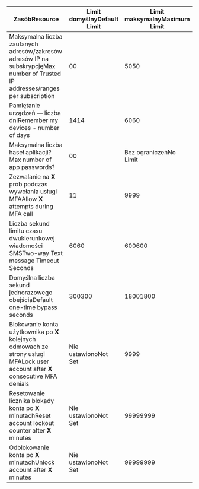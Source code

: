 | <span data-ttu-id="0c4ea-101">Zasób</span><span class="sxs-lookup"><span data-stu-id="0c4ea-101">Resource</span></span> | <span data-ttu-id="0c4ea-102">Limit domyślny</span><span class="sxs-lookup"><span data-stu-id="0c4ea-102">Default Limit</span></span> | <span data-ttu-id="0c4ea-103">Limit maksymalny</span><span class="sxs-lookup"><span data-stu-id="0c4ea-103">Maximum Limit</span></span> |
| --- | --- | --- |
| <span data-ttu-id="0c4ea-104">Maksymalna liczba zaufanych adresów/zakresów adresów IP</a> na subskrypcję</span><span class="sxs-lookup"><span data-stu-id="0c4ea-104">Max number of Trusted IP addresses/ranges</a> per subscription</span></span> |<span data-ttu-id="0c4ea-105">0</span><span class="sxs-lookup"><span data-stu-id="0c4ea-105">0</span></span> |<span data-ttu-id="0c4ea-106">50</span><span class="sxs-lookup"><span data-stu-id="0c4ea-106">50</span></span> |
| <span data-ttu-id="0c4ea-107">Pamiętanie urządzeń — liczba dni</span><span class="sxs-lookup"><span data-stu-id="0c4ea-107">Remember my devices - number of days</span></span> |<span data-ttu-id="0c4ea-108">14</span><span class="sxs-lookup"><span data-stu-id="0c4ea-108">14</span></span> |<span data-ttu-id="0c4ea-109">60</span><span class="sxs-lookup"><span data-stu-id="0c4ea-109">60</span></span> |
| <span data-ttu-id="0c4ea-110">Maksymalna liczba haseł aplikacji?</span><span class="sxs-lookup"><span data-stu-id="0c4ea-110">Max number of app passwords?</span></span> |<span data-ttu-id="0c4ea-111">0</span><span class="sxs-lookup"><span data-stu-id="0c4ea-111">0</span></span> |<span data-ttu-id="0c4ea-112">Bez ograniczeń</span><span class="sxs-lookup"><span data-stu-id="0c4ea-112">No Limit</span></span> |
| <span data-ttu-id="0c4ea-113">Zezwalanie na **X** prób podczas wywołania usługi MFA</span><span class="sxs-lookup"><span data-stu-id="0c4ea-113">Allow **X** attempts during MFA call</span></span> |<span data-ttu-id="0c4ea-114">1</span><span class="sxs-lookup"><span data-stu-id="0c4ea-114">1</span></span> |<span data-ttu-id="0c4ea-115">99</span><span class="sxs-lookup"><span data-stu-id="0c4ea-115">99</span></span> |
| <span data-ttu-id="0c4ea-116">Liczba sekund limitu czasu dwukierunkowej wiadomości SMS</span><span class="sxs-lookup"><span data-stu-id="0c4ea-116">Two-way Text message Timeout Seconds</span></span> |<span data-ttu-id="0c4ea-117">60</span><span class="sxs-lookup"><span data-stu-id="0c4ea-117">60</span></span> |<span data-ttu-id="0c4ea-118">600</span><span class="sxs-lookup"><span data-stu-id="0c4ea-118">600</span></span> |
| <span data-ttu-id="0c4ea-119">Domyślna liczba sekund jednorazowego obejścia</span><span class="sxs-lookup"><span data-stu-id="0c4ea-119">Default one-time bypass seconds</span></span> |<span data-ttu-id="0c4ea-120">300</span><span class="sxs-lookup"><span data-stu-id="0c4ea-120">300</span></span> |<span data-ttu-id="0c4ea-121">1800</span><span class="sxs-lookup"><span data-stu-id="0c4ea-121">1800</span></span> |
| <span data-ttu-id="0c4ea-122">Blokowanie konta użytkownika po **X** kolejnych odmowach ze strony usługi MFA</span><span class="sxs-lookup"><span data-stu-id="0c4ea-122">Lock user account after **X** consecutive MFA denials</span></span> |<span data-ttu-id="0c4ea-123">Nie ustawiono</span><span class="sxs-lookup"><span data-stu-id="0c4ea-123">Not Set</span></span> |<span data-ttu-id="0c4ea-124">99</span><span class="sxs-lookup"><span data-stu-id="0c4ea-124">99</span></span> |
| <span data-ttu-id="0c4ea-125">Resetowanie licznika blokady konta po **X** minutach</span><span class="sxs-lookup"><span data-stu-id="0c4ea-125">Reset account lockout counter after **X** minutes</span></span> |<span data-ttu-id="0c4ea-126">Nie ustawiono</span><span class="sxs-lookup"><span data-stu-id="0c4ea-126">Not Set</span></span> |<span data-ttu-id="0c4ea-127">9999</span><span class="sxs-lookup"><span data-stu-id="0c4ea-127">9999</span></span> |
| <span data-ttu-id="0c4ea-128">Odblokowanie konta po **X** minutach</span><span class="sxs-lookup"><span data-stu-id="0c4ea-128">Unlock account after **X** minutes</span></span> |<span data-ttu-id="0c4ea-129">Nie ustawiono</span><span class="sxs-lookup"><span data-stu-id="0c4ea-129">Not Set</span></span> |<span data-ttu-id="0c4ea-130">9999</span><span class="sxs-lookup"><span data-stu-id="0c4ea-130">9999</span></span> |
